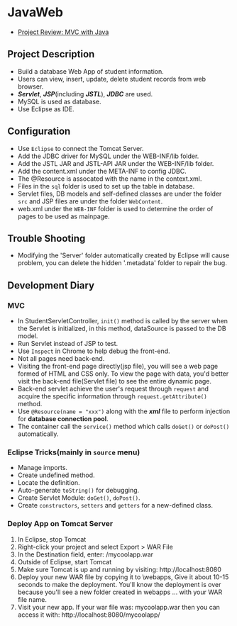 # JavaWeb
- [Project Review: MVC with Java](https://ericgao888.github.io/2019/05/29/JavaMVC/)


## Project Description
- Build a database Web App of student information.
- Users can view, insert, update, delete student records from web browser.
- ***Servlet***, ***JSP***(including ***JSTL***), ***JDBC*** are used.
- MySQL is used as database.
- Use Eclipse as IDE.

## Configuration
- Use `Eclipse` to connect the Tomcat Server.
- Add the JDBC driver for MySQL under the WEB-INF/lib folder.
- Add the JSTL JAR and JSTL-API JAR under the WEB-INF/lib folder.
- Add the content.xml under the META-INF to config JDBC.
- The @Resource is assocated with the name in the context.xml.
- Files in the ```sql``` folder is used to set up the table in database.
- Servlet files, DB models and self-defined classes are under the folder `src` and JSP files are under the folder `WebContent`.
- web.xml under the `WEB-INF` folder is used to determine the order of pages to be used as mainpage.
 
## Trouble Shooting
- Modifying the 'Server' folder automatically created by Eclipse will cause problem, you can delete the hidden '.metadata' folder to repair the bug.

## Development Diary

### MVC
- In StudentServletController, ```init()``` method is called by the server when the Servlet is initialized, in this method, dataSource is passed to the DB model. 
- Run Servlet instead of JSP to test.
- Use ```Inspect``` in Chrome to help debug the front-end.
- Not all pages need back-end.
- Visiting the front-end page directly(jsp file), you will see a web page formed of HTML and CSS only. To view the page with data, you'd better visit the back-end file(Servlet file) to see the entire dynamic page.
- Back-end servlet achieve the user's request through ```request``` and acquire the specific information through ```request.getAttribute()``` method.
- Use ```@Resource(name = "xxx")``` along with the ***xml*** file to perform injection for **database connection pool**.
- The container call the ```service()``` method which calls ```doGet()``` or ```doPost()``` automatically.

### Eclipse Tricks(mainly in `source` menu)
- Manage imports.
- Create undefined method.
- Locate the definition.
- Auto-generate ```toString()``` for debugging.
- Create Servlet Module: `doGet()`, `doPost()`.
- Create `constructors`, `setters` and `getters` for a new-defined class. 


### Deploy App on Tomcat Server
1. In Eclipse, stop Tomcat
2. Right-click your project and select Export > WAR File
3. In the Destination field, enter: <any-directory>/mycoolapp.war
4. Outside of Eclipse, start Tomcat
5. Make sure Tomcat is up and running by visiting: http://localhost:8080
6. Deploy your new WAR file by copying it to <tomcat-install-directory>\webapps, Give it about 10-15 seconds to make the deployment. You'll know the deployment is over because you'll see a new folder created in webapps ... with your WAR file name.
7. Visit your new app. If your war file was: mycoolapp.war then you can access it with:  http://localhost:8080/mycoolapp/
